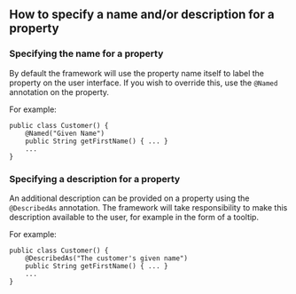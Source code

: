 How to specify a name and/or description for a property
-------------------------------------------------------

### Specifying the name for a property

By default the framework will use the property name itself to label the
property on the user interface. If you wish to override this, use the
`@Named `annotation on the property.

For example:

    public class Customer() {
        @Named("Given Name")
        public String getFirstName() { ... }
        ...
    }

### Specifying a description for a property

An additional description can be provided on a property using the
`@DescribedAs` annotation. The framework will take responsibility to
make this description available to the user, for example in the form of
a tooltip.

For example:

    public class Customer() {
        @DescribedAs("The customer's given name")
        public String getFirstName() { ... }
        ...
    }

